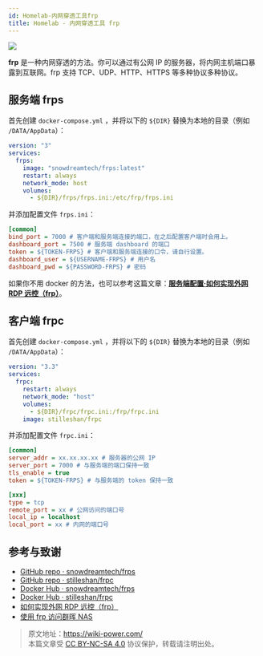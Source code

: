 ```yaml
---
id: Homelab-内网穿透工具frp
title: Homelab - 内网穿透工具 frp
---
```


![](https://wiki-media-1253965369.cos.ap-guangzhou.myqcloud.com/img/20230304195137.png)

**frp** 是一种内网穿透的方法。你可以通过有公网 IP 的服务器，将内网主机端口暴露到互联网。frp 支持 TCP、UDP、HTTP、HTTPS 等多种协议多种协议。

## 服务端 frps

首先创建 `docker-compose.yml` ，并将以下的 `${DIR}` 替换为本地的目录（例如 `/DATA/AppData`）：

```yaml title="docker-compose.yml"
version: "3"
services:
  frps:
    image: "snowdreamtech/frps:latest"
    restart: always
    network_mode: host
    volumes:
      - ${DIR}/frps/frps.ini:/etc/frp/frps.ini
```

并添加配置文件 `frps.ini`：

```ini title="frps.ini"
[common]
bind_port = 7000 # 客户端和服务端连接的端口，在之后配置客户端时会用上。
dashboard_port = 7500 # 服务端 dashboard 的端口
token = ${TOKEN-FRPS} # 客户端和服务端连接的口令，请自行设置。
dashboard_user = ${USERNAME-FRPS} # 用户名
dashboard_pwd = ${PASSWORD-FRPS} # 密码
```

如果你不用 docker 的方法，也可以参考这篇文章：[**服务端配置·如何实现外网 RDP 远控（frp）**](https://wiki-power.com/%E5%A6%82%E4%BD%95%E5%AE%9E%E7%8E%B0%E5%A4%96%E7%BD%91RDP%E8%BF%9C%E6%8E%A7%EF%BC%88frp%EF%BC%89#_2)。

## 客户端 frpc

首先创建 `docker-compose.yml` ，并将以下的 `${DIR}` 替换为本地的目录（例如 `/DATA/AppData`）：

```yaml title="docker-compose.yml"
version: "3.3"
services:
  frpc:
    restart: always
    network_mode: "host"
    volumes:
      - ${DIR}/frpc/frpc.ini:/frp/frpc.ini
    image: stilleshan/frpc
```

并添加配置文件 `frpc.ini`：

```ini title="frpc.ini"
[common]
server_addr = xx.xx.xx.xx # 服务器的公网 IP
server_port = 7000 # 与服务端的端口保持一致
tls_enable = true
token = ${TOKEN-FRPS} # 与服务端的 token 保持一致

[xxx]
type = tcp
remote_port = xx # 公网访问的端口号
local_ip = localhost
local_port = xx # 内网的端口号
```

## 参考与致谢

- [GitHub repo · snowdreamtech/frps](https://github.com/snowdreamtech/frp)
- [GitHub repo · stilleshan/frpc
  ](https://github.com/stilleshan/frpc)
- [Docker Hub · snowdreamtech/frps](https://hub.docker.com/r/snowdreamtech/frps)
- [Docker Hub · stilleshan/frpc](https://hub.docker.com/r/stilleshan/frpc)
- [如何实现外网 RDP 远控（frp）](https://wiki-power.com/%E5%A6%82%E4%BD%95%E5%AE%9E%E7%8E%B0%E5%A4%96%E7%BD%91RDP%E8%BF%9C%E6%8E%A7%EF%BC%88frp%EF%BC%89/)
- [使用 frp 访问群晖 NAS](https://wiki-power.com/%E4%BD%BF%E7%94%A8frp%E8%AE%BF%E9%97%AE%E7%BE%A4%E6%99%96NAS/)

> 原文地址：<https://wiki-power.com/>  
> 本篇文章受 [CC BY-NC-SA 4.0](https://creativecommons.org/licenses/by/4.0/deed.zh) 协议保护，转载请注明出处。
